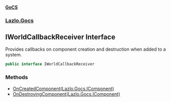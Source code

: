 #### [GoCS](./index.md 'index')
### [Lazlo.Gocs](./Lazlo-Gocs.md 'Lazlo.Gocs')
## IWorldCallbackReceiver Interface
Provides callbacks on component creation and destruction when added to a system.  
```C#
public interface IWorldCallbackReceiver
```
### Methods
- [OnCreatedComponent(Lazlo.Gocs.IComponent)](./Lazlo-Gocs-IWorldCallbackReceiver-OnCreatedComponent(Lazlo-Gocs-IComponent).md 'Lazlo.Gocs.IWorldCallbackReceiver.OnCreatedComponent(Lazlo.Gocs.IComponent)')
- [OnDestroyingComponent(Lazlo.Gocs.IComponent)](./Lazlo-Gocs-IWorldCallbackReceiver-OnDestroyingComponent(Lazlo-Gocs-IComponent).md 'Lazlo.Gocs.IWorldCallbackReceiver.OnDestroyingComponent(Lazlo.Gocs.IComponent)')
